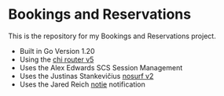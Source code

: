 # Bookings and Reservations
This is the repository for my Bookings and Reservations project.
- Built in Go Version 1.20
- Using the [chi router v5](https://github.com/go-chi/chi/)
- Uses the Alex Edwards SCS Session Management
- Uses the Justinas Stankevičius [nosurf v2](https://github.com/alexedwards/scs/v2)
- Uses the Jared Reich [notie](https://github.com/jaredreich/notie) notification 